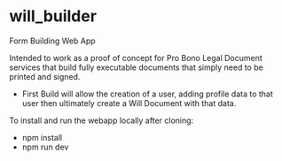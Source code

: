 # will_builder

Form Building Web App 

Intended to work as a proof of concept for Pro Bono Legal Document services that build fully executable documents that simply need to be printed and signed.
- First Build will allow the creation of a user, adding profile data to that user then ultimately create a Will Document with that data.


To install and run the webapp locally after cloning:
- npm install
- npm run dev
